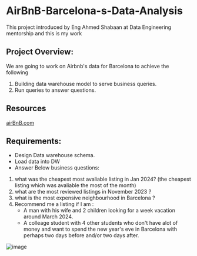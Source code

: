 # AirBnB-Barcelona-s-Data-Analysis
This project introduced by Eng Ahmed Shabaan at Data Engineering mentorship and this is my work

## Project Overview:
We are going to work on Airbnb's data for Barcelona to achieve the following
1. Building data warehouse model to serve business queries.
2. Run queries to answer questions.
   
## Resources 
[airBnB.com](https://insideairbnb.com/get-the-data/)

## Requirements:
-  Design Data warehouse schema.
-  Load data into DW
-  Answer Below business questions:
  1.  what was the cheapest most avaliable listing in Jan 2024? (the cheapest listing which was avaliable the most of the month)
  2.  what are the most reviewed listings in November 2023 ?
  3.  what is the most expensive neighbourhood in Barcelona ?
  4.  Recommend me a listing if I am :
      -  A man with his wife and 2 children looking for a week vacation around March 2024.
      -  A colleage student with 4 other students who don't have alot of money and want to spend the new year's eve in Barcelona with perhaps two days before and/or two days after.

![image](https://github.com/user-attachments/assets/5ffe611c-efcd-4ec6-9a51-5d8ea84860db)

